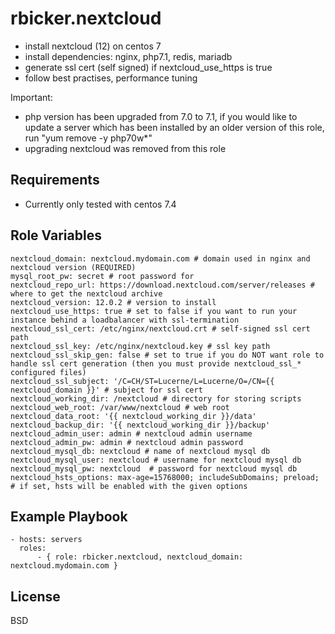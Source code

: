rbicker.nextcloud
=================

* install nextcloud (12) on centos 7
* install dependencies: nginx, php7.1, redis, mariadb
* generate ssl cert (self signed) if nextcloud\_use\_https is true
* follow best practises, performance tuning 

Important:
* php version has been upgraded from 7.0 to 7.1, if you would like to update a server which has been installed by an older version of this role, run "yum remove -y php70w\*"
* upgrading nextcloud was removed from this role

Requirements
------------

* Currently only tested with centos 7.4

Role Variables
--------------

```
nextcloud_domain: nextcloud.mydomain.com # domain used in nginx and nextcloud version (REQUIRED)
mysql_root_pw: secret # root password for 
nextcloud_repo_url: https://download.nextcloud.com/server/releases # where to get the nextcloud archive
nextcloud_version: 12.0.2 # version to install
nextcloud_use_https: true # set to false if you want to run your instance behind a loadbalancer with ssl-termination
nextcloud_ssl_cert: /etc/nginx/nextcloud.crt # self-signed ssl cert path
nextcloud_ssl_key: /etc/nginx/nextcloud.key # ssl key path
nextcloud_ssl_skip_gen: false # set to true if you do NOT want role to handle ssl cert generation (then you must provide nextcloud_ssl_* configured files)
nextcloud_ssl_subject: '/C=CH/ST=Lucerne/L=Lucerne/O=/CN={{ nextcloud_domain }}' # subject for ssl cert
nextcloud_working_dir: /nextcloud # directory for storing scripts
nextcloud_web_root: /var/www/nextcloud # web root 
nextcloud_data_root: '{{ nextcloud_working_dir }}/data'
nextcloud_backup_dir: '{{ nextcloud_working_dir }}/backup'
nextcloud_admin_user: admin # nextcloud admin username
nextcloud_admin_pw: admin # nextcloud admin password
nextcloud_mysql_db: nextcloud # name of nextcloud mysql db
nextcloud_mysql_user: nextcloud # username for nextcloud mysql db
nextcloud_mysql_pw: nextcloud  # password for nextcloud mysql db
nextcloud_hsts_options: max-age=15768000; includeSubDomains; preload; # if set, hsts will be enabled with the given options

```

Example Playbook
----------------

```
- hosts: servers
  roles:
      - { role: rbicker.nextcloud, nextcloud_domain: nextcloud.mydomain.com }
```

License
-------

BSD

